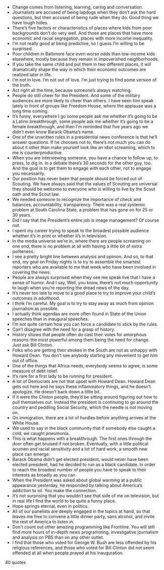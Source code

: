  - Change comes from listening, learning, caring and conversation.
 - Journalists are accused of being lapdogs when they don’t ask the hard questions, but then accused of being rude when they do. Good thing we have tough hides.
 - There’s five factors or characteristics of places where kids from poor backgrounds don’t do very well. And those are places that have more economic and racial segregation, places with more income inequality.
 - I’m not really good at being predictive, so I guess I’m willing to be surprised.
 - Poor children in Baltimore face even worse odds than low-income kids elsewhere, mostly because they remain in impoverished neighborhoods.
 - If you take the same child and put them in two different places, it will dramatically shape the way in which their economic outcomes are realized later in life.
 - I’m not in love. I’m not out of love. I’m just trying to find some version of the truth.
 - Act right all the time, because someone’s always watching.
 - People do still cheer for the President. And some of the military audiences are more likely to cheer than others. I have seen him speak lately in front of groups like Freedom House, where the applause was a long time coming.
 - It’s funny, everywhere I go some people ask me whether it’s going to be a Latino breakthrough, some people ask me whether it’s going to be a female breakthrough, and then I’m reminded that five years ago we didn’t even know Barack Obama’s name.
 - One of the unwritten rules in a presidential news conference is that he’ll answer questions. If he chooses not to, there’s not much you can do about it other than make yourself look like an idiot screaming, which to me is counterproductive.
 - When you are interviewing someone, you have a chance to follow up, to press, to dig in. In a debate there’s 30 seconds for the other guy, too. And the goal is to get them to engage with each other, not to engage you necessarily.
 - Our position has never been that people should be forced out of Scouting. We have always said that the values of Scouting are universal they should be welcome to everyone who is willing to live by the Scout oath and the Scout law.
 - We needed someone to recognize the importance of check and balances, accountability, transparency. There was a real systemic problem at South Carolina State, a problem that has gone on for 25 or 30 years.
 - Did I say that the President’s entire job is image management? Of course not.
 - I spent my career trying to speak to the broadest possible audience whether it’s in print or whether it’s in television.
 - In the media universe we’re in, where there are people screaming on one end, there is no problem at all with having a little bit of extra politeness.
 - I see a pretty bright line between analysis and opinion. And so, to that end, my goal on Friday nights is to try to assemble the smartest reporters who are available to me that week who have been involved in covering the news.
 - People are always surprised when they see me speak live that I have a sense of humor. And I say, Well, you know, there’s not much opportunity to laugh when you’re reporting the dread news of the day.
 - It’s never too late to move to a good place to try to improve your child’s outcomes in adulthood.
 - I think I’m careful. My goal is to try to stay away as much from opinion journalism as possible.
 - I actually think agendas are more often found in State of the Union speeches than in inaugural speeches.
 - I’m not quite certain how you can force a candidate to stick by the rules.
 - Can’t disagree with the need for a grasp of history.
 - History shows that people often do cast their votes for amorphous reasons-the most powerful among them being the need for change. Just ask Bill Clinton.
 - Folks who are getting their strokes in the South are not as unhappy with Howard Dean. You don’t see anybody starting any movement to get him out of office.
 - One of the things that Africa needs, everybody seems to agree, is some measure of debt relief.
 - It’s rare for a first lady to be running for president.
 - A lot of Democrats are not that upset with Howard Dean. Howard Dean gets out here and he says these inflammatory things, and he doesn’t apologize. He doesn’t back down a little bit.
 - If it were the Clinton people, they’d be sitting around figuring out how to pull themselves out. Instead the president is continuing to go around the country and peddling Social Security, which the needle is not moving on.
 - On immigration, there are a lot of hurdles before anything arrives at the White House.
 - We used to say in the black community that if somebody else caught a cold, we caught pneumonia.
 - This is what happens with a breakthrough. The first ones through the door often get bruised if not broken. Eventually, with a little political acumen and racial sensitivity and a lot of hard work, a smooth new place can emerge.
 - Barack Obama didn’t get elected president, would never have been elected president, had he decided to run as a black candidate. In order to reach the broadest number of people you have to speak to their interests as broadly as you can.
 - When the President was asked about global warming at a public appearance yesterday, he responded by talking about America’s addiction to oil. You make the connection.
 - It’s not surprising that you wouldn’t see that side of me on television, but in real life I find the world to be quite a funny place.
 - Hope springs eternal, even in politics.
 - All of our panelists are deeply engaged in the topics at hand, so that leaves me free to convene a little dinner party, sans alcohol, and invite the rest of America to listen in.
 - Don’t count out other amazing programming like Frontline. You will still find more hours of in-depth news programming, investigative journalism and analysis on PBS than on any other outlet.
 - I find that those who voted for George W. Bush are less offended by his religious references, and those who voted for Bill Clinton did not seem offended at all when people prayed at his inauguration.

40 quotes